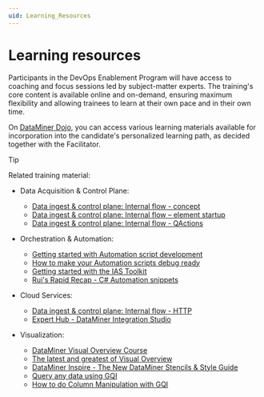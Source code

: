 ```yaml
---
uid: Learning_Resources
---
```


# Learning resources

Participants in the DevOps Enablement Program will have access to coaching and focus sessions led by subject-matter experts. The training's core content is available online and on-demand, ensuring maximum flexibility and allowing trainees to learn at their own pace and in their own time.

On [DataMiner Dojo](https://community.dataminer.services/learning/courses/), you can access various learning materials available for incorporation into the candidate's personalized learning path, as decided together with the Facilitator.

> [!TIP]
> Related training material:
>
> - Data Acquisition & Control Plane:
>
>   - [Data ingest & control plane: Internal flow - concept](xref:LogicUseCase1)
>   - [Data ingest & control plane: Internal flow – element startup](xref:LogicUseCase2)
>   - [Data ingest & control plane: Internal flow - QActions](xref:LogicUseCase3)
> - Orchestration & Automation:
>
>   - [Getting started with Automation script development](xref:GettingStartedWithAutomationScriptDevelopment)
>   - [How to make your Automation scripts debug ready](xref:How_to_make_your_automation_scripts_debug_ready)
>   - [Getting started with the IAS Toolkit](xref:Getting_Started_with_the_IAS_Toolkit)
>   - [Rui's Rapid Recap - C# Automation snippets](https://community.dataminer.services/video/ruis-rapid-recap-c-automation-snippets/)
> - Cloud Services:
>
>   - [Data ingest & control plane: Internal flow - HTTP](xref:ConnectionsHttpUseCase)
>   - [Expert Hub - DataMiner Integration Studio](https://community.dataminer.services/exphub-dis/)
> - Visualization:
>
>   - [DataMiner Visual Overview Course](https://community.dataminer.services/courses/visio/)
>   - [The latest and greatest of Visual Overview](https://community.dataminer.services/video/the-latest-and-greatest-of-visual-overview/)
>   - [DataMiner Inspire - The New DataMiner Stencils & Style Guide](https://community.dataminer.services/video/dataminer-inspire-the-new-dataminer-stencils-style-guide/)
>   - [Query any data using GQI](https://community.dataminer.services/video/query-any-data-using-gqi/)
>   - [How to do Column Manipulation with GQI](https://community.dataminer.services/video/how-to-do-column-manipulation-with-gqi/)
